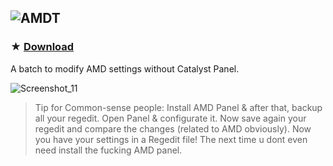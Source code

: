 ![AMDT](https://github.com/gzmatte/AMD/assets/117684932/aba1fd9f-8373-4596-99b5-58c33b597ed8)
------------

### ★ [Download](https://github.com/gzmatte/AMD/releases/download/1/AMD-FPS.bat)

A batch to modify AMD settings without Catalyst Panel.

![Screenshot_11](https://github.com/gzmatte/AMD/assets/117684932/3ec21222-f5e8-4b1e-af01-1813dcbd541d)

> Tip for Common-sense people:
Install AMD Panel & after that, backup all your regedit.
Open Panel & configurate it.
Now save again your regedit and compare the changes (related to AMD obviously).
Now you have your settings in a Regedit file! The next time u dont even need install the fucking AMD panel.
